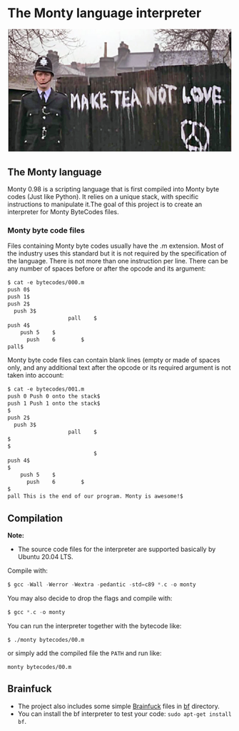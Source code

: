 # The Monty language interpreter
![snapshot](/snapshot.PNG)

## The Monty language
Monty 0.98 is a scripting language that is first compiled into Monty byte codes (Just like Python). It relies on a unique stack, with specific instructions to manipulate it.The goal of this project is to create an interpreter for Monty ByteCodes files.

### Monty byte code files
Files containing Monty byte codes usually have the .m extension. Most of the industry uses this standard but it is not required by the specification of the language. There is not more than one instruction per line. There can be any number of spaces before or after the opcode and its argument:

```
$ cat -e bytecodes/000.m
push 0$
push 1$
push 2$
  push 3$
                   pall    $
push 4$
    push 5    $
      push    6        $
pall$
```

Monty byte code files can contain blank lines (empty or made of spaces only, and any additional text after the opcode or its required argument is not taken into account:

```
$ cat -e bytecodes/001.m
push 0 Push 0 onto the stack$
push 1 Push 1 onto the stack$
$
push 2$
  push 3$
                   pall    $
$
$
                           $
push 4$
$
    push 5    $
      push    6        $
$
pall This is the end of our program. Monty is awesome!$
```

## Compilation
**Note:**

- The source code files for the interpreter are supported basically by Ubuntu 20.04 LTS.

Compile with:

```c
$ gcc -Wall -Werror -Wextra -pedantic -std=c89 *.c -o monty
```
You may also decide to drop the flags and compile with:

```c
$ gcc *.c -o monty
```
You can run the interpreter together with the bytecode like:

```
$ ./monty bytecodes/00.m
```
or simply add the compiled file the `PATH` and run like:

```
monty bytecodes/00.m
```
## Brainfuck
- The project also includes some simple [Brainfuck](https://en.wikipedia.org/wiki/Brainfuck) files in [bf](/bf) directory.
- You can install the bf interpreter to test your code: `sudo apt-get install bf`.
